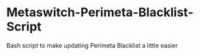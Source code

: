 # Metaswitch-Perimeta-Blacklist-Script
Bash script to make updating Perimeta Blacklist a little easier
